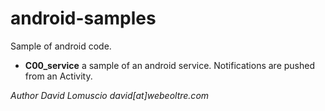 android-samples
===============

Sample of android code.

- **C00_service** a sample of an android service. Notifications are pushed from an Activity.

*Author David Lomuscio david[at]webeoltre.com*